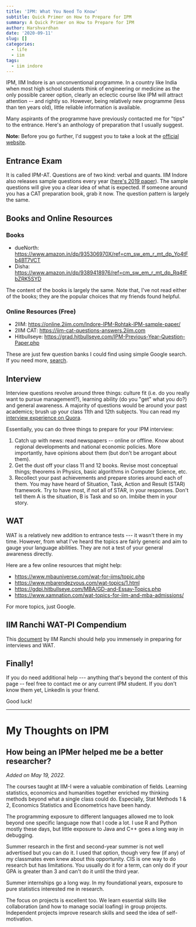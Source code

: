 ```yaml
---
title: 'IPM: What You Need To Know'
subtitle: Quick Primer on How to Prepare for IPM
summary: A Quick Primer on How to Prepare for IPM
author: Harshvardhan
date: '2020-09-11'
slug: []
categories:
  - life
  - iim
tags:
  - iim indore
---
```


IPM, IIM Indore is an unconventional programme. In a country like India when most high school students think of engineering or medicine as the only possible career option, clearly an eclectic course like IPM will attract attention -- and rightly so. However, being relatively new programme (less than ten years old), little reliable information is available.

Many aspirants of the programme have previously contacted me for "tips" to the entrance. Here's an anthology of preparation that I usually suggest.

**Note:** Before you go further, I'd suggest you to take a look at the [official website](https://www.iimidr.ac.in/academic-programmes/five-year-integrated-programme-in-management-ipm/ipm-admissions-details/).

## Entrance Exam

It is called IPM-AT. Questions are of two kind: verbal and quants. IIM Indore also releases sample questions every year ([here's 2019 paper](https://www.iimidr.ac.in/wp-content/uploads/IPM-AT-2019-Question-Paper.pdf)). The sample questions will give you a clear idea of what is expected. If someone around you has a CAT preparation book, grab it now. The question pattern is largely the same.

## Books and Online Resources

### Books

-   dueNorth: <https://www.amazon.in/dp/935306970X/ref=cm_sw_em_r_mt_dp_Yo4tFb4BT7VCT>
-   Disha: <https://www.amazon.in/dp/9389418976/ref=cm_sw_em_r_mt_dp_Rq4tFbZRK5SYD>

The content of the books is largely the same. Note that, I've not read either of the books; they are the popular choices that my friends found helpful.

### Online Resources (Free)

-   2IIM: <https://online.2iim.com/Indore-IPM-Rohtak-IPM-sample-paper/>
-   2IIM CAT: <https://iim-cat-questions-answers.2iim.com>
-   Hitbullseye: <https://grad.hitbullseye.com/IPM-Previous-Year-Question-Paper.php>

These are just few question banks I could find using simple Google search. If you need more, [search](https://www.google.com/search?client=safari&rls=en&q=ipm+practice+questions&ie=UTF-8&oe=UTF-8).

## Interview

Interview questions revolve around three things: culture fit (i.e. do you really want to pursue management?), learning ability (do you "get" what you do?) and general awareness. A majority of questions would be around your past academics; brush up your class 11th and 12th subjects. You can read my [interview experience on Quora](https://www.quora.com/What-questions-can-be-expected-in-an-IIM-Indore-IPM-interview/answer/Harshvardhan-50).

Essentially, you can do three things to prepare for your IPM interview:

1.  Catch up with news: read newspapers -- online or offline. Know about regional developments and national economic policies. More importantly, have opinions about them (but don't be arrogant about them).
2.  Get the dust off your class 11 and 12 books. Revise most conceptual things; theorems in Physics, basic algorithms in Computer Science, etc.
3.  Recollect your past achievements and prepare stories around each of them. You may have heard of Situation, Task, Action and Result (STAR) framework. Try to have most, if not all of STAR, in your responses. Don't tell them A is the situation, B is Task and so on. Imbibe them in your story.

## WAT

WAT is a relatively new addition to entrance tests --- it wasn't there in my time. However, from what I've heard the topics are fairly generic and aim to gauge your language abilities. They are not a test of your general awareness directly.

Here are a few online resources that might help:

-   <https://www.mbauniverse.com/wat-for-iims/topic.php>
-   <https://www.mbarendezvous.com/wat-topics/1.html>
-   <https://gdpi.hitbullseye.com/MBA/GD-and-Essay-Topics.php>
-   <https://www.xamnation.com/wat-topics-for-iim-and-mba-admissions/>

For more topics, just Google.

## IIM Ranchi WAT-PI Compendium

This [document](https://drive.google.com/file/d/1j2MRyRPMj01sawYAvVen9nk9tYa4dsqo/view) by IIM Ranchi should help you immensely in preparing for interviews and WAT.

## Finally!

If you do need additional help --- anything that's beyond the content of this page -- feel free to contact me or any current IPM student. If you don't know them yet, LinkedIn is your friend.

Good luck!

------------------------------------------------------------------------

# My Thoughts on IPM

## How being an IPMer helped me be a better researcher?

*Added on May 19, 2022.*

The courses taught at IIM-I were a valuable combination of fields. Learning statistics, economics and humanities together enriched my thinking methods beyond what a single class could do. Especially, Stat Methods 1 & 2, Economics Statistics and Econometrics have been handy.

The programming exposure to different languages allowed me to look beyond one specific language now that I code a lot. I use R and Python mostly these days, but little exposure to Java and C++ goes a long way in debugging.

Summer research in the first and second-year summer is not well advertised but you can do it. I used that option, though very few (if any) of my classmates even knew about this opportunity. CIS is one way to do research but has limitations. You usually do it for a term, can only do if your GPA is greater than 3 and can't do it until the third year.

Summer internships go a long way. In my foundational years, exposure to pure statistics interested me in research.

The focus on projects is excellent too. We learn essential skills like collaboration (and how to manage social loafing) in group projects. Independent projects improve research skills and seed the idea of self-motivation.
